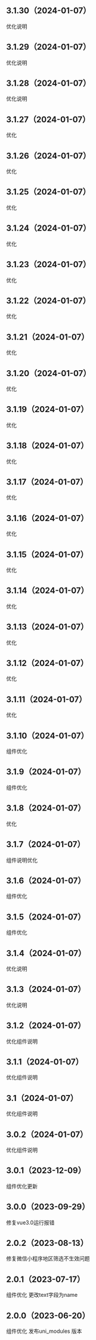 ## 3.1.30（2024-01-07）
优化说明
## 3.1.29（2024-01-07）
优化说明
## 3.1.28（2024-01-07）
优化说明
## 3.1.27（2024-01-07）
优化
## 3.1.26（2024-01-07）
优化
## 3.1.25（2024-01-07）
优化
## 3.1.24（2024-01-07）
优化
## 3.1.23（2024-01-07）
优化
## 3.1.22（2024-01-07）
优化
## 3.1.21（2024-01-07）
优化
## 3.1.20（2024-01-07）
优化
## 3.1.19（2024-01-07）
优化
## 3.1.18（2024-01-07）
优化
## 3.1.17（2024-01-07）
优化
## 3.1.16（2024-01-07）
优化
## 3.1.15（2024-01-07）
优化
## 3.1.14（2024-01-07）
优化
## 3.1.13（2024-01-07）
优化
## 3.1.12（2024-01-07）
优化
## 3.1.11（2024-01-07）
优化
## 3.1.10（2024-01-07）
组件优化
## 3.1.9（2024-01-07）
组件优化
## 3.1.8（2024-01-07）
优化
## 3.1.7（2024-01-07）
组件说明优化
## 3.1.6（2024-01-07）
组件优化
## 3.1.5（2024-01-07）
组件优化
## 3.1.4（2024-01-07）
优化说明
## 3.1.3（2024-01-07）
优化说明
## 3.1.2（2024-01-07）
优化组件说明
## 3.1.1（2024-01-07）
优化组件说明
## 3.1（2024-01-07）
优化组件说明
## 3.0.2（2024-01-07）
优化组件说明
## 3.0.1（2023-12-09）
组件优化更新
## 3.0.0（2023-09-29）
修复vue3.0运行报错
## 2.0.2（2023-08-13）
修复微信小程序地区筛选不生效问题
## 2.0.1（2023-07-17）
组件优化 更改text字段为name
## 2.0.0（2023-06-20）
组件优化 发布uni_modules 版本
